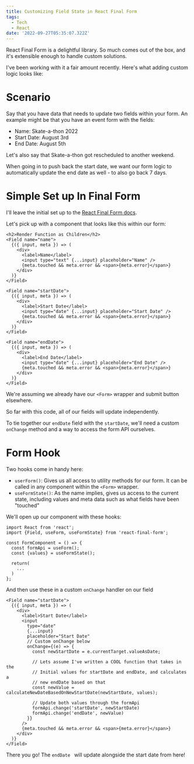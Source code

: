 ```yaml
---
title: Customizing Field State in React Final Form
tags:
  - Tech
  - React
date: '2022-09-27T05:35:07.322Z'
---
```


React Final Form is a delightful library. So much comes out of the box, and it's extensible enough to handle custom solutions.

I've been working with it a fair amount recently. Here's what adding custom logic looks like:

# Scenario

Say that you have data that needs to update two fields within your form. An example might be that you have an event form with the fields:

- Name: Skate-a-thon 2022
- Start Date: August 3rd
- End Date: August 5th

Let's also say that Skate-a-thon got rescheduled to another weekend.

When going in to push back the start date, we want our form logic to automatically update the end date as well - to also go back 7 days.

# Simple Set up In Final Form

I'll leave the initial set up to the [React Final Form docs](https://final-form.org/docs/react-final-form/getting-started).

Let's pick up with a component that looks like this within our form:

```
<h2>Render Function as Children</h2>
<Field name="name">
  {({ input, meta }) => (
    <div>
      <label>Name</label>
      <input type="text" {...input} placeholder="Name" />
      {meta.touched && meta.error && <span>{meta.error}</span>}
    </div>
  )}
</Field>

<Field name="startDate">
  {({ input, meta }) => (
    <div>
      <label>Start Date</label>
      <input type="date" {...input} placeholder="Start Date" />
      {meta.touched && meta.error && <span>{meta.error}</span>}
    </div>
  )}
</Field>

<Field name="endDate">
  {({ input, meta }) => (
    <div>
      <label>End Date</label>
      <input type="date" {...input} placeholder="End Date" />
      {meta.touched && meta.error && <span>{meta.error}</span>}
    </div>
  )}
</Field>
```

We're assuming we already have our `<Form>` wrapper and submit button elsewhere.

So far with this code, all of our fields will update independently.

To tie together our `endDate` field with the `startDate`, we'll need a custom `onChange` method and a way to access the form API ourselves.

# Form Hook

Two hooks come in handy here:

- `userForm()`: Gives us all access to utility methods for our form. It can be called in any component within the `<Form>` wrapper.
- `useFormState()`: As the name implies, gives us access to the current state, including values and meta data such as what fields have been "touched"

We'll open up our component with these hooks:

```
import React from 'react';
import {Field, useForm, useFormState} from 'react-final-form';

const FormComponent = () => {
  const formApi = useForm();
  const {values} = useFormState();

  return(
    ...
  )
};

```

And then use these in a custom `onChange` handler on our field

```
<Field name="startDate">
  {({ input, meta }) => (
    <div>
      <label>Start Date</label>
      <input
        type="date"
        {...input}
        placeholder="Start Date"
        // Custom onChange below
        onChange={(e) => {
          const newStartDate = e.currentTarget.valueAsDate;

          // Lets assume I've written a COOL function that takes in the
          // Initial values for startDate and endDate, and calculates a
          // new endDate based on that
          const newValue = calculateNewDateBasedOnNewStartDate(newStartDate, values);

          // Update both values through the formApi
          formApi.change('startDate', newStartDate)
          formApi.change('endDate', newValue)
        }}
      />
      {meta.touched && meta.error && <span>{meta.error}</span>}
    </div>
  )}
</Field>
```

There you go! The `endDate ` will update alongside the start date from here!
